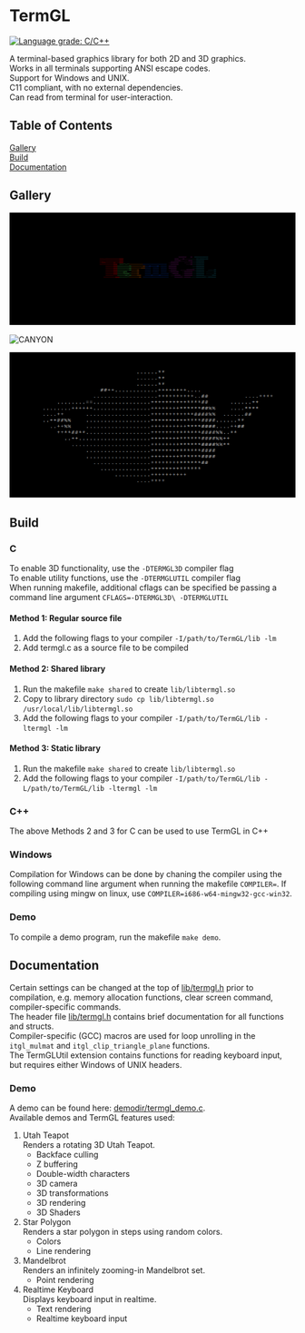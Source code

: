 # TermGL

[![Language grade: C/C++](https://img.shields.io/lgtm/grade/cpp/g/wojciech-graj/TermGL.svg?logo=lgtm&logoWidth=18)](https://lgtm.com/projects/g/wojciech-graj/TermGL/context:cpp)

A terminal-based graphics library for both 2D and 3D graphics.\
Works in all terminals supporting ANSI escape codes.\
Support for Windows and UNIX.\
C11 compliant, with no external dependencies.\
Can read from terminal for user-interaction.

## Table of Contents

[Gallery](https://github.com/wojciech-graj/TermGL/blob/master/README.md#Gallery)\
[Build](https://github.com/wojciech-graj/TermGL/blob/master/README.md#Build)\
[Documentation](https://github.com/wojciech-graj/TermGL/blob/master/README.md#Documentation)

## Gallery

![LOGO](demodir/logo.gif)

![CANYON](demodir/canyon.gif)

![TEAPOT](demodir/teapot.gif)

## Build

### C

To enable 3D functionality, use the ```-DTERMGL3D``` compiler flag\
To enable utility functions, use the ```-DTERMGLUTIL``` compiler flag\
When running makefile, additional cflags can be specified be passing a command line argument ```CFLAGS=-DTERMGL3D\ -DTERMGLUTIL```

#### Method 1: Regular source file

1. Add the following flags to your compiler ```-I/path/to/TermGL/lib -lm```
2. Add termgl.c as a source file to be compiled

#### Method 2: Shared library

1. Run the makefile ```make shared``` to create ```lib/libtermgl.so```
2. Copy to library directory ```sudo cp lib/libtermgl.so /usr/local/lib/libtermgl.so```
3. Add the following flags to your compiler ```-I/path/to/TermGL/lib -ltermgl -lm```

#### Method 3: Static library

1. Run the makefile ```make shared``` to create ```lib/libtermgl.so```
2. Add the following flags to your compiler ```-I/path/to/TermGL/lib -L/path/to/TermGL/lib -ltermgl -lm```

### C++

The above Methods 2 and 3 for C can be used to use TermGL in C++

### Windows

Compilation for Windows can be done by chaning the compiler using the following command line argument when running the makefile ```COMPILER=```.
If compiling using mingw on linux, use ```COMPILER=i686-w64-mingw32-gcc-win32```.

### Demo

To compile a demo program, run the makefile ```make demo```.

## Documentation

Certain settings can be changed at the top of [lib/termgl.h](lib/termgl.h) prior to compilation, e.g. memory allocation functions, clear screen command, compiler-specific commands.\
The header file [lib/termgl.h](lib/termgl.h) contains brief documentation for all functions and structs.\
Compiler-specific (GCC) macros are used for loop unrolling in the ```itgl_mulmat``` and ```itgl_clip_triangle_plane``` functions.\
The TermGLUtil extension contains functions for reading keyboard input, but requires either Windows of UNIX headers.

### Demo

A demo can be found here: [demodir/termgl_demo.c](demodir/termgl_demo.c).\
Available demos and TermGL features used:
1. Utah Teapot\
Renders a rotating 3D Utah Teapot.
	- Backface culling
	- Z buffering
	- Double-width characters
	- 3D camera
	- 3D transformations
	- 3D rendering
	- 3D Shaders
2. Star Polygon\
Renders a star polygon in steps using random colors.
	- Colors
	- Line rendering
3. Mandelbrot\
Renders an infinitely zooming-in Mandelbrot set.
	- Point rendering
4. Realtime Keyboard\
Displays keyboard input in realtime.
	- Text rendering
	- Realtime keyboard input
